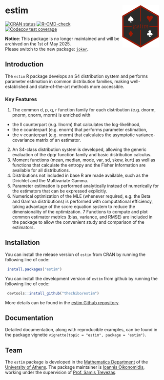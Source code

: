 
<!-- README.md is generated from README.Rmd. Please edit that file -->

# estim <img src=man/figures/logo.png align="right" height="139" alt="logo"/>

<!-- badges: start -->

[![CRAN
status](https://www.r-pkg.org/badges/version/estim)](https://CRAN.R-project.org/package=estim)
[![R-CMD-check](https://github.com/thechibo/estim/actions/workflows/R-CMD-check.yaml/badge.svg)](https://github.com/thechibo/estim/actions/workflows/R-CMD-check.yaml)
[![Codecov test
coverage](https://codecov.io/gh/thechibo/estim/branch/main/graph/badge.svg)](https://app.codecov.io/gh/thechibo/estim?branch=main)
<!-- badges: end -->

**Notice**: This package is no longer maintained and will be archived on
the 1st of May 2025.  
Please switch to the new package:
[`joker`](https://github.com/thechibo/joker).

## Introduction

The `estim` R package develops an S4 distribution system and performs
parameter estimation in common distribution families, making
well-established and state-of-the-art methods more accessible.

### Key Features

1.  The common d, p, q, r function family for each distribution
    (e.g. dnorm, pnorm, qnorm, rnorm) is enriched with

- the ll counterpart (e.g. llnorm) that calculates the log-likelihood,
- the e counterpart (e.g. enorm) that performs parameter estimation,
- the v counterpart (e.g. vnorm) that calculates the asymptotic
  variance-covariance matrix of an estimator.

2.  An S4-class distribution system is developed, allowing the generic
    evaluation of the dpqr function family and basic distribution
    calculus.
3.  Moment functions (mean, median, mode, var, sd, skew, kurt) as well
    as functions that calculate the entropy and the Fisher Information
    are available for all distributions.
4.  Distributions not included in base R are made available, such as the
    Dirichlet and the Multivariate Gamma.
5.  Parameter estimation is performed analytically instead of
    numerically for the estimators that can be expressed explicitly.
6.  Numerical optimization of the MLE (whenever required, e.g. the Beta
    and Gamma distributions) is performed with computational efficiency,
    taking advantage of the score equation system to reduce the
    dimensionality of the optimization. 7 Functions to compute and plot
    common estimator metrics (bias, variance, and RMSE) are included in
    the package to allow the convenient study and comparison of the
    estimators.

## Installation

You can install the release version of `estim` from CRAN by running the
following line of code:

``` r
 install.packages("estim")
```

You can install the development version of `estim` from github by
running the following line of code:

``` r
 devtools::install_github("thechibo/estim")
```

More details can be found in the [estim Github
repository](https://github.com/thechibo/estim "estim Github repository").

## Documentation

Detailed documentation, along with reproducible examples, can be found
in the package vignette `vignette(topic = "estim", package = "estim")`.

## Team

The `estim` package is developed in the [Mathematics
Department](https://en.math.uoa.gr/ "Mathematics Department Homepage")
of the [University of
Athens](https://en.uoa.gr/ "University of Athens Homepage"). The package
maintainer is [Ioannis
Oikonomidis](http://users.uoa.gr/~goikon/ "Ioannis Oikonomidis Homepage"),
working under the supervision of [Prof. Samis
Trevezas](http://scholar.uoa.gr/strevezas/ "Samis Trevezas Homepage").

